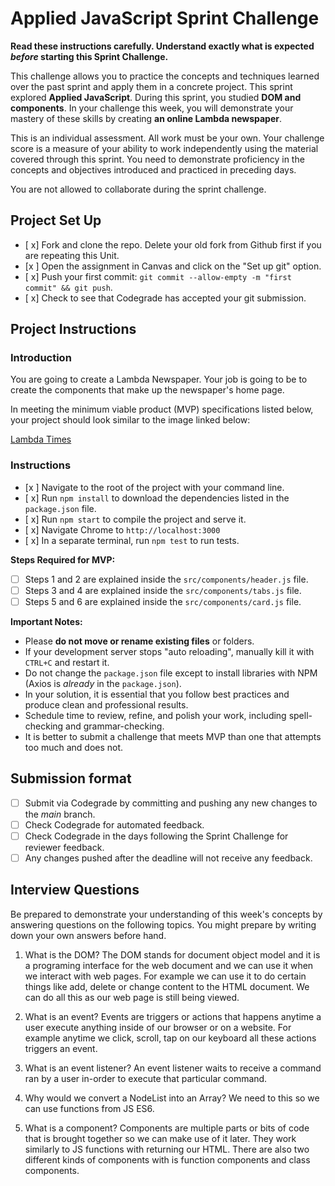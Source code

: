 # Applied JavaScript Sprint Challenge

**Read these instructions carefully. Understand exactly what is expected _before_ starting this Sprint Challenge.**

This challenge allows you to practice the concepts and techniques learned over the past sprint and apply them in a concrete project. This sprint explored **Applied JavaScript**. During this sprint, you studied **DOM and components**. In your challenge this week, you will demonstrate your mastery of these skills by creating **an online Lambda newspaper**.

This is an individual assessment. All work must be your own. Your challenge score is a measure of your ability to work independently using the material covered through this sprint. You need to demonstrate proficiency in the concepts and objectives introduced and practiced in preceding days.

You are not allowed to collaborate during the sprint challenge.

## Project Set Up

- [ x] Fork and clone the repo. Delete your old fork from Github first if you are repeating this Unit.
- [x ] Open the assignment in Canvas and click on the "Set up git" option.
- [ x] Push your first commit: `git commit --allow-empty -m "first commit" && git push`.
- [ x] Check to see that Codegrade has accepted your git submission.

## Project Instructions

### Introduction

You are going to create a Lambda Newspaper. Your job is going to be to create the components that make up the newspaper's home page.

In meeting the minimum viable product (MVP) specifications listed below, your project should look similar to the image linked below:

[Lambda Times](https://tk-assets.lambdaschool.com/cac4803c-6e8f-4846-be0e-b20d82a34a73_lambda-times.png)

### Instructions

- [x ] Navigate to the root of the project with your command line.
- [ x] Run `npm install` to download the dependencies listed in the `package.json` file.
- [ x] Run `npm start` to compile the project and serve it.
- [ x] Navigate Chrome to `http://localhost:3000`
- [ x] In a separate terminal, run `npm test` to run tests.

**Steps Required for MVP:**

- [ ] Steps 1 and 2 are explained inside the `src/components/header.js` file.
- [ ] Steps 3 and 4 are explained inside the `src/components/tabs.js` file.
- [ ] Steps 5 and 6 are explained inside the `src/components/card.js` file.

**Important Notes:**

- Please **do not move or rename existing files** or folders.
- If your development server stops "auto reloading", manually kill it with `CTRL+C` and restart it.
- Do not change the `package.json` file except to install libraries with NPM (Axios is _already_ in the `package.json`).
- In your solution, it is essential that you follow best practices and produce clean and professional results.
- Schedule time to review, refine, and polish your work, including spell-checking and grammar-checking.
- It is better to submit a challenge that meets MVP than one that attempts too much and does not.

## Submission format

- [ ] Submit via Codegrade by committing and pushing any new changes to the *main* branch.
- [ ] Check Codegrade for automated feedback.
- [ ] Check Codegrade in the days following the Sprint Challenge for reviewer feedback.
- [ ] Any changes pushed after the deadline will not receive any feedback.

## Interview Questions

Be prepared to demonstrate your understanding of this week's concepts by answering questions on the following topics. You might prepare by writing down your own answers before hand.

1. What is the DOM?
The DOM stands for document object model and it is a programing interface for the web document and we can use it when we interact with web pages. For example we can use it to do certain things like add, delete or change content to the HTML document. We can do all this as our web page is still being viewed. 

2. What is an event?
Events are triggers or actions that happens anytime a user execute anything inside of our browser or on a website. For example anytime we click, scroll, tap on our keyboard all these actions triggers an event. 

3. What is an event listener?
An event listener waits to receive a command ran by a user in-order to execute that particular command. 

4. Why would we convert a NodeList into an Array?
We need to this so we can use functions from JS ES6.

5. What is a component?
Components are multiple parts or bits of code that is brought together so we can make use of it later. They work similarly to JS functions with returning our HTML. There are also two different kinds of components with is function components and class components. 
